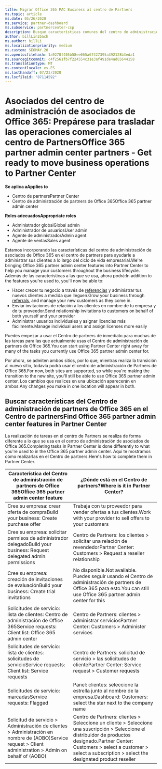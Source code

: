 ```yaml
---
title: Migrar Office 365 PAC Business al centro de Partners
ms.topic: article
ms.date: 05/26/2020
ms.service: partner-dashboard
ms.subservice: partnercenter-csp
description: Busque características comunes del centro de administración de asociados (PAC) de Office 365, como la creación de solicitudes de servicio y de negocio, después de migrar al centro de Partners.
author: billLinzbach
ms.author: billLi
ms.localizationpriority: medium
ms.custom: SEOMAY.20
ms.openlocfilehash: 1a9270f405b58ee065a67427395a392128b3eda1
ms.sourcegitcommit: c4f2561fb7f224554c31e3af491de4ad65644158
ms.translationtype: MT
ms.contentlocale: es-ES
ms.lasthandoff: 07/23/2020
ms.locfileid: "87114592"
---
```

# <a name="office-365-partner-admin-center-partners---get-ready-to-move-business-operations-to-partner-center"></a><span data-ttu-id="4f097-103">Asociados del centro de administración de asociados de Office 365: Prepárese para trasladar las operaciones comerciales al centro de Partners</span><span class="sxs-lookup"><span data-stu-id="4f097-103">Office 365 partner admin center partners - Get ready to move business operations to Partner Center</span></span>

<span data-ttu-id="4f097-104">**Se aplica a**</span><span class="sxs-lookup"><span data-stu-id="4f097-104">**Applies to**</span></span> 

- <span data-ttu-id="4f097-105">Centro de partners</span><span class="sxs-lookup"><span data-stu-id="4f097-105">Partner Center</span></span>
- <span data-ttu-id="4f097-106">Centro de administración de partners de Office 365</span><span class="sxs-lookup"><span data-stu-id="4f097-106">Office 365 partner admin center</span></span>

<span data-ttu-id="4f097-107">**Roles adecuados**</span><span class="sxs-lookup"><span data-stu-id="4f097-107">**Appropriate roles**</span></span>

- <span data-ttu-id="4f097-108">Administrador global</span><span class="sxs-lookup"><span data-stu-id="4f097-108">Global admin</span></span>
- <span data-ttu-id="4f097-109">Administrador de usuarios</span><span class="sxs-lookup"><span data-stu-id="4f097-109">User admin</span></span>
- <span data-ttu-id="4f097-110">Agente de administrador</span><span class="sxs-lookup"><span data-stu-id="4f097-110">Admin agent</span></span>
- <span data-ttu-id="4f097-111">Agente de ventas</span><span class="sxs-lookup"><span data-stu-id="4f097-111">Sales agent</span></span>

<span data-ttu-id="4f097-112">Estamos incorporando las características del centro de administración de asociados de Office 365 en el centro de partners para ayudarle a administrar sus clientes a lo largo del ciclo de vida empresarial.</span><span class="sxs-lookup"><span data-stu-id="4f097-112">We're bringing Office 365 partner admin center features into Partner Center to help you manage your customers throughout the business lifecycle.</span></span> <span data-ttu-id="4f097-113">Además de las características a las que se usa, ahora podrá:</span><span class="sxs-lookup"><span data-stu-id="4f097-113">In addition to the features you're used to, you'll now be able to:</span></span>

- <span data-ttu-id="4f097-114">Hacer crecer tu negocio a través de [referencias](referrals.md) y administrar tus nuevos clientes a medida que lleguen.</span><span class="sxs-lookup"><span data-stu-id="4f097-114">Grow your business through [referrals](referrals.md), and manage your new customers as they come in.</span></span>
- <span data-ttu-id="4f097-115">Enviar invitaciones de relación a los clientes en nombre de tu empresa y de tu proveedor.</span><span class="sxs-lookup"><span data-stu-id="4f097-115">Send relationship invitations to customers on behalf of both yourself and your provider</span></span>
- <span data-ttu-id="4f097-116">Administrar usuarios individuales y asignar licencias más fácilmente.</span><span class="sxs-lookup"><span data-stu-id="4f097-116">Manage individual users and assign licenses more easily</span></span>

<span data-ttu-id="4f097-117">Puedes empezar a usar el Centro de partners de inmediato para muchas de las tareas para las que actualmente usas el Centro de administración de partners de Office 365.</span><span class="sxs-lookup"><span data-stu-id="4f097-117">You can start using Partner Center right away for many of the tasks you currently use Office 365 partner admin center for.</span></span> 

<span data-ttu-id="4f097-118">Por ahora, se admiten ambos sitios, por lo que, mientras realiza la transición al nuevo sitio, todavía podrá usar el centro de administración de Partners de Office 365.</span><span class="sxs-lookup"><span data-stu-id="4f097-118">For now, both sites are supported, so while you're making the transition to the new site, you'll still be able to use Office 365 partner admin center.</span></span> <span data-ttu-id="4f097-119">Los cambios que realices en una ubicación aparecerán en ambos.</span><span class="sxs-lookup"><span data-stu-id="4f097-119">Any changes you make in one location will appear in both.</span></span>

## <a name="find-office-365-partner-admin-center-features-in-partner-center"></a><span data-ttu-id="4f097-120">Buscar características del Centro de administración de partners de Office 365 en el Centro de partners</span><span class="sxs-lookup"><span data-stu-id="4f097-120">Find Office 365 partner admin center features in Partner Center</span></span>

<span data-ttu-id="4f097-121">La realización de tareas en el centro de Partners se realiza de forma diferente a lo que se usa en el centro de administración de asociados de Office 365.</span><span class="sxs-lookup"><span data-stu-id="4f097-121">Completing tasks in Partner Center is done differently to what you're used to in the Office 365 partner admin center.</span></span> <span data-ttu-id="4f097-122">Aquí te mostramos cómo realizarlas en el Centro de partners.</span><span class="sxs-lookup"><span data-stu-id="4f097-122">Here's how to complete them in Partner Center.</span></span>

| <span data-ttu-id="4f097-123">Característica del Centro de administración de partners de Office 365</span><span class="sxs-lookup"><span data-stu-id="4f097-123">Office 365 partner admin center feature</span></span>                       | <span data-ttu-id="4f097-124">¿Dónde está en el Centro de partners?</span><span class="sxs-lookup"><span data-stu-id="4f097-124">Where is it in Partner Center?</span></span> | 
|   -----------------------------------------------  | -------------- |
| <span data-ttu-id="4f097-125">Cree su empresa: crear oferta de compra</span><span class="sxs-lookup"><span data-stu-id="4f097-125">Build your business: Create purchase offer</span></span> | <span data-ttu-id="4f097-126">Trabaja con tu proveedor para vender ofertas a tus clientes.</span><span class="sxs-lookup"><span data-stu-id="4f097-126">Work with your provider to sell offers to your customers</span></span> |
| <span data-ttu-id="4f097-127">Cree su empresa: solicitar permisos de administrador delegado</span><span class="sxs-lookup"><span data-stu-id="4f097-127">Build your business: Request delegated admin permissions</span></span> | <span data-ttu-id="4f097-128">Centro de Partners: los clientes > solicitar una relación de revendedor</span><span class="sxs-lookup"><span data-stu-id="4f097-128">Partner Center: Customers > Request a reseller relationship</span></span> |
| <span data-ttu-id="4f097-129">Cree su empresa: creación de invitaciones de evaluación</span><span class="sxs-lookup"><span data-stu-id="4f097-129">Build your business: Create trial invitations</span></span> | <span data-ttu-id="4f097-130">No disponible.</span><span class="sxs-lookup"><span data-stu-id="4f097-130">Not available.</span></span> <span data-ttu-id="4f097-131">Puedes seguir usando el Centro de administración de partners de Office 365 para esto.</span><span class="sxs-lookup"><span data-stu-id="4f097-131">You can still use Office 365 partner admin center for this</span></span> |
| <span data-ttu-id="4f097-132">Solicitudes de servicio: lista de clientes: Centro de administración de Office 365</span><span class="sxs-lookup"><span data-stu-id="4f097-132">Service requests: Client list: Office 365 admin center</span></span> | <span data-ttu-id="4f097-133">Centro de Partners: clientes > administrar servicios</span><span class="sxs-lookup"><span data-stu-id="4f097-133">Partner Center: Customers > Administer services</span></span> |
| <span data-ttu-id="4f097-134">Solicitudes de servicio: lista de clientes: solicitudes de servicio</span><span class="sxs-lookup"><span data-stu-id="4f097-134">Service requests: Client list: Service requests</span></span> | <span data-ttu-id="4f097-135">Centro de Partners: solicitud de servicio > las solicitudes de cliente</span><span class="sxs-lookup"><span data-stu-id="4f097-135">Partner Center: Service request > Customer requests</span></span> |
| <span data-ttu-id="4f097-136">Solicitudes de servicio: marcadas</span><span class="sxs-lookup"><span data-stu-id="4f097-136">Service requests: Flagged</span></span> | <span data-ttu-id="4f097-137">Panel: clientes: seleccione la estrella junto al nombre de la empresa.</span><span class="sxs-lookup"><span data-stu-id="4f097-137">Dashboard: Customers: select the star next to the company name</span></span> |
| <span data-ttu-id="4f097-138">Solicitud de servicio > Administración de clientes > Administración en nombre de (AOBO)</span><span class="sxs-lookup"><span data-stu-id="4f097-138">Service request > Client administration > Admin on behalf of (AOBO)</span></span> | <span data-ttu-id="4f097-139">Centro de Partners: clientes > Seleccione un cliente > Seleccione una suscripción > Seleccione el distribuidor de productos designado.</span><span class="sxs-lookup"><span data-stu-id="4f097-139">Partner Center: Customers > select a customer > select a subscription > select the designated product reseller</span></span> |

